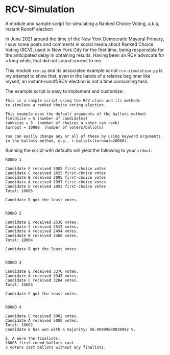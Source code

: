 # RCV-Simulation
A module and sample script for simulating a Ranked Choice Voting, a.k.a, Instant Runoff election

In June 2021 around the time of the New York Democratic Mayoral Primary, I saw some posts and comments in social media about Ranked Choice Voting (RCV), used in New York City for the first time, being responsible for the anticipated delay in obtaining results. Having been an RCV advocate for a long while, that did not sound correct to me.

This module `rcv.py` and its associated example script `rcv-simulation.py` is my attempt to show that, even in the hands of a relative beginner like myself, an instant-runoff/RCV election is not a time consuming task.

The example script is easy to implement and customize:
```
This is a sample script using the RCV class and its methods
to simulate a ranked choice voting election.

This example uses the default arguments of the ballots method:
fieldsize = 5 (number of candidates)
ranksize = 5  (number of choices a voter can rank)
turnout = 10000  (number of voters/ballots)

You can easily change any or all of these by using keyword arguments
in the ballots method, e.g., r.ballots(turnout=20000).
```

Running the script with defaults will yield the following to your `stdout`:

```
ROUND 1

Candidate E received 2085 first-choice votes
Candidate C received 2025 first-choice votes
Candidate B received 2005 first-choice votes
Candidate A received 1997 first-choice votes
Candidate D received 1893 first-choice votes
Total: 10005

Candidate D got the least votes.


ROUND 2 

Candidate E received 2538 votes.
Candidate C received 2512 votes.
Candidate A received 2494 votes.
Candidate B received 2460 votes.
Total: 10004

Candidate B got the least votes.


ROUND 3 

Candidate E received 3376 votes.
Candidate A received 3343 votes.
Candidate C received 3284 votes.
Total: 10003

Candidate C got the least votes.


ROUND 4 

Candidate E received 5002 votes.
Candidate A received 5000 votes.
Total: 10002
Candidate E has won with a majority: 50.00999800039992 %.

E, A were the finalists.
10005 first-round ballots cast.
3 voters cast ballots without any finalists.
```
